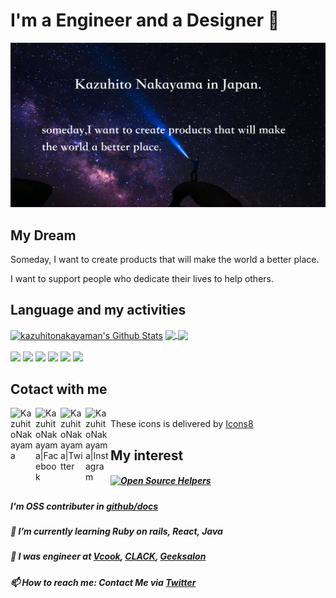 # I'm a Engineer and a Designer 🙋‍
<img src="./images/Github_profile_img.png">

## My Dream
Someday, I want to create products that will make the world a better place.

I want to support people who dedicate their lives to help others.

## Language and my activities
<a href="https://github.com/kazuhitonakayama">
  <img align="center" alt="kazuhitonakayaman's Github Stats" src="https://github-readme-stats.codestackr.vercel.app/api?username=kazuhitonakayama&show_icons=true&hide_border=true&count_private=true&include_all_commits=true&theme=radical" /></a>
<a href="https://github.com/kazuhitonakayama">
  <img align="center" src="https://github-readme-stats.anuraghazra1.vercel.app/api/top-langs/?username=kazuhitonakayama&hide_border=true&layout=compact&theme=radical" />
</a>
<a href="https://github.com/kazuhitonakayama">
  <img align="center" src="https://github-profile-trophy.vercel.app/?username=kazuhitonakayama&theme=monokai" />
</a>

<br>
<br>
<span><img width="30px" src="https://img.icons8.com/dusk/128/000000/html-5.png"/></span>
<span><img width="30px" src="https://img.icons8.com/dusk/64/000000/css3.png"/></span>
<span><img width="30px" src="https://img.icons8.com/dusk/64/000000/javascript.png"/></span>
<span><img width="30px" src="https://img.icons8.com/dusk/128/000000/wordpress.png"/></span>
<span><img width="30px" src="https://img.icons8.com/bubbles/100/000000/react.png"/></span>
<span><img width="30px" src="https://img.icons8.com/dusk/128/000000/java-coffee-cup-logo.png"/></span>

## Cotact with me

<a href="https://k-creative.tech"><img align="left" alt="KazuhitoNakayama" width="40px" src="https://img.icons8.com/clouds/100/000000/globe.png" /></a>
<a href="https://www.facebook.com/profile.php?id=100017914184991"><img align="left" alt="KazuhitoNakayama|Facebook" width="40px" src="https://img.icons8.com/clouds/100/000000/facebook-new.png" /></a>
<a href="https://twitter.com/facultyoflaw11"><img align="left" alt="KazuhitoNakayama|Twitter" width="40px" src="https://img.icons8.com/clouds/100/000000/twitter.png" /></a>
<a href="https://www.instagram.com/kazuhito_nakayama/"><img align="left" alt="KazuhitoNakayama|Instagram" width="40px" src="https://img.icons8.com/clouds/100/000000/instagram-new.png" /></a>
<br>
These icons is delivered by [Icons8](https://icons8.com/)

## My interest

##### [![Open Source Helpers](https://www.codetriage.com/rails/rails/badges/users.svg)](https://www.codetriage.com/rails/rails)
##### I'm OSS contributer in [github/docs](https://github.com/github/docs/)
##### 🌱 I’m currently learning Ruby on rails, React, Java
#####  👯 I was engineer at [Vcook](https://vcook.jp/), [CLACK](https://clack.ne.jp/), [Geeksalon](https://geek-salon.com/)
#####  📫 How to reach me: Contact Me via [Twitter](https://twitter.com/candle_hub)
